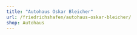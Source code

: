 ```yaml
---
title: "Autohaus Oskar Bleicher"
url: /friedrichshafen/autohaus-oskar-bleicher/
shop: Autohaus
---
```


